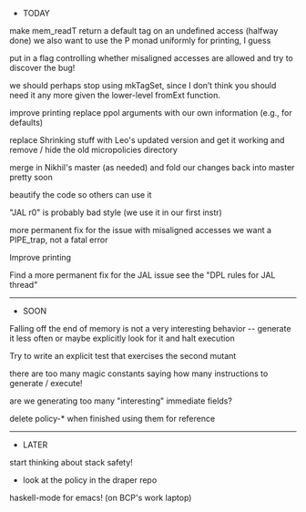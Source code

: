 * TODAY

make mem_readT return a default tag on an undefined access
  (halfway done)
  we also want to use the P monad uniformly for printing, I guess

put in a flag controlling whether misaligned accesses are allowed
  and try to discover the bug!

we should perhaps stop using mkTagSet, since I don’t think you should need
it any more given the lower-level fromExt function.

improve printing 
  replace ppol arguments with our own information (e.g., for defaults)

replace Shrinking stuff with Leo's updated version
  and get it working
  and remove / hide the old micropolicies directory

merge in Nikhil's master (as needed)
  and fold our changes back into master pretty soon

beautify the code so others can use it

"JAL r0" is probably bad style (we use it in our first instr)

more permanent fix for the issue with misaligned accesses
  we want a PIPE_trap, not a fatal error

Improve printing
  
Find a more permanent fix for the JAL issue
  see the "DPL rules for JAL thread"

________________________________________________________
* SOON

Falling off the end of memory is not a very interesting behavior --
generate it less often or maybe explicitly look for it and halt
execution

Try to write an explicit test that exercises the second mutant

there are too many magic constants saying how many instructions to
generate / execute!

are we generating too many "interesting" immediate fields?

delete policy-* when finished using them for reference

________________________________________________________
* LATER

start thinking about stack safety!
  - look at the policy in the draper repo

haskell-mode for emacs!  (on BCP's work laptop)

